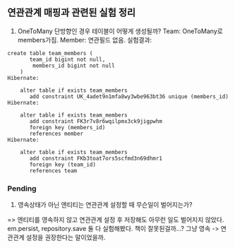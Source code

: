 ## 연관관계 매핑과 관련된 실험 정리

1. OneToMany 단방향인 경우 테이블이 어떻게 생성될까?
Team: OneToMany로 members가짐.
Member: 연관필드 없음. 
실험결과: 
```shell
create table team_members (
       team_id bigint not null,
        members_id bigint not null
    )
Hibernate: 
    
    alter table if exists team_members 
       add constraint UK_4adet9n1mfa8wy3wbe963bt36 unique (members_id)
Hibernate: 
    
    alter table if exists team_members 
       add constraint FK3r7v8r6wqilpmx3ck9jigpwhm 
       foreign key (members_id) 
       references member
Hibernate: 
    
    alter table if exists team_members 
       add constraint FKb3toat7ors5scfmd3n69dhmr1 
       foreign key (team_id) 
       references team

```
### Pending
1. 영속상태가 아닌 엔티티는 연관관계 설정할 때 무슨일이 벌어지는가?

=> 엔티티를 영속하지 않고 연관관계 설정 후 저장해도 아무런 일도 벌어지지 않았다.
em.persist, repository.save 둘 다 실험해봤다. 책이 잘못된걸까...? 그냥 영속 -> 연관관계 설정을 권장한다는 말이었을까.  